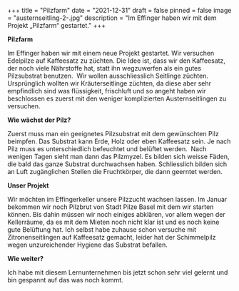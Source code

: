 +++
title = "Pilzfarm"
date = "2021-12-31"
draft = false
pinned = false
image = "austernseitling-2-.jpg"
description = "Im Effinger haben wir mit dem Projekt „Pilzfarm“ gestartet."
+++
<!--StartFragment-->

**Pilzfarm**

Im Effinger haben wir mit einem neue Projekt gestartet.                                                                                          Wir versuchen Edelpilze auf Kaffeesatz zu züchten. Die Idee ist, dass wir den Kaffeesatz, der noch viele Nährstoffe hat, statt ihn wegzuwerfen als ein gutes Pilzsubstrat benutzen.                                                                               Wir wollen ausschliesslich Seitlinge züchten. Ursprünglich wollten wir Kräuterseitlinge züchten, da diese aber sehr empfindlich sind was flüssigkeit, frischluft und so angeht haben wir beschlossen es zuerst mit den weniger komplizierten Austernseitlingen zu versuchen. 



**Wie wächst der Pilz?**

Zuerst muss man ein geeignetes Pilzsubstrat mit dem gewünschten Pilz beimpfen. Das Substrat kann Erde, Holz oder eben Kaffeesatz sein.                                                                                                                                           Je nach Pilz muss es unterschiedlich befeuchtet und belüftet werden.                                                                  Nach wenigen Tagen sieht man dann das Pilzmyzel. Es bilden sich weisse Fäden, die bald das ganze Substrat durchwachsen haben.                                                                                                                                    Schliesslich bilden sich an Luft zugänglichen Stellen die Fruchtkörper, die dann geerntet werden.



**Unser Projekt**

Wir möchten im Effingerkeller unsere Pilzzucht wachsen lassen.                                                                               Im Januar bekommen wir noch Pilzbrut von Stadt Pilze Basel mit dem wir starten können.                                     Bis dahin müssen wir noch einiges abklären, vor allem wegen der Kellerräume, da es mit dem Mieten noch nicht klar ist und es noch keine gute Belüftung hat.                                                                                                           Ich selbst habe zuhause schon versuche mit Zitronenseitlingen auf Kaffeesatz gemacht, leider hat der Schimmelpilz wegen unzureichender Hygiene das Substrat befallen.



**Wie weiter?**

Ich habe mit diesem Lernunternehmen bis jetzt schon sehr viel gelernt und bin gespannt auf das was noch kommt.

<!--EndFragment-->